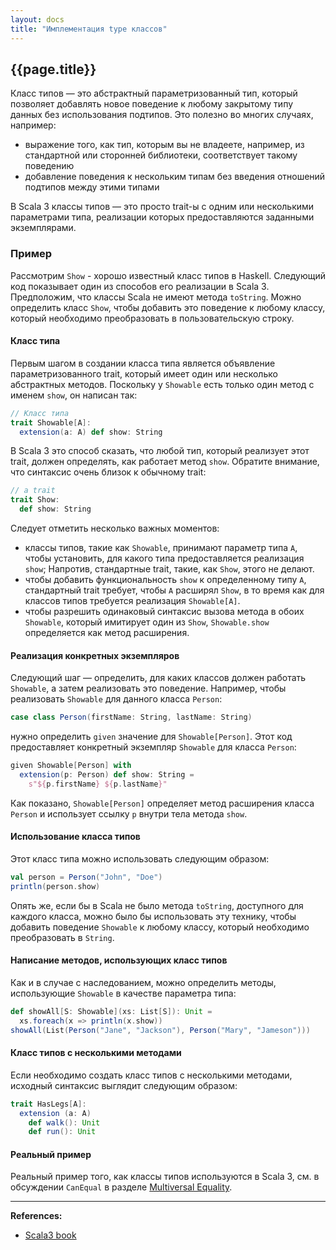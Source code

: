 ```yaml
---
layout: docs
title: "Имплементация type классов"
---
```


## {{page.title}}

Класс типов — это абстрактный параметризованный тип, 
который позволяет добавлять новое поведение к любому закрытому типу данных без использования подтипов. 
Это полезно во многих случаях, например:
- выражение того, как тип, которым вы не владеете, например, из стандартной или сторонней библиотеки,
  соответствует такому поведению
- добавление поведения к нескольким типам без введения отношений подтипов между этими типами

В Scala 3 классы типов — это просто trait-ы с одним или несколькими параметрами типа, 
реализации которых предоставляются заданными экземплярами.

### Пример

Рассмотрим `Show` - хорошо известный класс типов в Haskell. 
Следующий код показывает один из способов его реализации в Scala 3. 
Предположим, что классы Scala не имеют метода `toString`. 
Можно определить класс `Show`, чтобы добавить это поведение к любому классу, 
который необходимо преобразовать в пользовательскую строку.

#### Класс типа

Первым шагом в создании класса типа является объявление параметризованного trait, 
который имеет один или несколько абстрактных методов. 
Поскольку у `Showable` есть только один метод с именем `show`, он написан так:

```scala mdoc:silent
// Класс типа
trait Showable[A]:
  extension(a: A) def show: String
```

В Scala 3 это способ сказать, что любой тип, который реализует этот trait, должен определять, как работает метод `show`. 
Обратите внимание, что синтаксис очень близок к обычному trait:

```scala
// a trait
trait Show:
  def show: String
```

Следует отметить несколько важных моментов:
- классы типов, такие как `Showable`, принимают параметр типа `A`, чтобы установить, 
для какого типа предоставляется реализация `show`; Напротив, стандартные trait, такие, как `Show`, этого не делают.
- чтобы добавить функциональность `show` к определенному типу `A`, 
стандартный trait требует, чтобы `A` расширял `Show`, 
в то время как для классов типов требуется реализация `Showable[A]`.
- чтобы разрешить одинаковый синтаксис вызова метода в обоих `Showable`, который имитирует один из `Show`, 
`Showable.show` определяется как метод расширения.

#### Реализация конкретных экземпляров

Следующий шаг — определить, для каких классов должен работать `Showable`, а затем реализовать это поведение. 
Например, чтобы реализовать `Showable` для данного класса `Person`:

```scala mdoc:silent
case class Person(firstName: String, lastName: String)
```

нужно определить `given` значение для `Showable[Person]`. 
Этот код предоставляет конкретный экземпляр `Showable` для класса `Person`:

```scala mdoc:silent
given Showable[Person] with
  extension(p: Person) def show: String =
    s"${p.firstName} ${p.lastName}"
```

Как показано, `Showable[Person]` определяет метод расширения класса `Person` 
и использует ссылку `p` внутри тела метода `show`.

#### Использование класса типов

Этот класс типа можно использовать следующим образом:

```scala mdoc
val person = Person("John", "Doe")
println(person.show)
```

Опять же, если бы в Scala не было метода `toString`, доступного для каждого класса, 
можно было бы использовать эту технику, чтобы добавить поведение `Showable` к любому классу, 
который необходимо преобразовать в `String`.

#### Написание методов, использующих класс типов

Как и в случае с наследованием, можно определить методы, использующие `Showable` в качестве параметра типа:

```scala mdoc
def showAll[S: Showable](xs: List[S]): Unit =
  xs.foreach(x => println(x.show))
showAll(List(Person("Jane", "Jackson"), Person("Mary", "Jameson")))
```

#### Класс типов с несколькими методами

Если необходимо создать класс типов с несколькими методами, исходный синтаксис выглядит следующим образом:

```scala
trait HasLegs[A]:
  extension (a: A)
    def walk(): Unit
    def run(): Unit
```

#### Реальный пример

Реальный пример того, как классы типов используются в Scala 3, см. в обсуждении `CanEqual` 
в разделе [Multiversal Equality](./ca-multiversal-equality).


---

**References:**
- [Scala3 book](https://docs.scala-lang.org/scala3/book/ca-type-classes.html)
